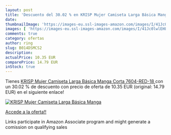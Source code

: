 ```yaml
---
layout: post
title: 'Descuento del 30.02 % en KRISP Mujer Camiseta Larga Básica Manga '
date: 
thumbnailImage: 'https://images-eu.ssl-images-amazon.com/images/I/41Jc0lwlEHL._SL200_.jpg'
images: [ 'https://images-eu.ssl-images-amazon.com/images/I/41Jc0lwlEHL._SL200_.jpg' ]
comments: true
category: ofertas
author: ring
slug: B014DSMCS2
description:
actualPrice: 10.35 EUR
comparePrice: 14.79 EUR
inStock: true
---
```


Tienes [KRISP Mujer Camiseta Larga Básica Manga Corta  7604-RED-18 ](https://www.amazon.es/dp/B014DSMCS2/?tag=tolees-21) con un 30.02 % de descuento con precio de oferta de 10.35 EUR (original: 14.79 EUR) en el siguiente enlace!

[![KRISP Mujer Camiseta Larga Básica Manga ](https://images-eu.ssl-images-amazon.com/images/I/41Jc0lwlEHL._SL200_.jpg)](https://www.amazon.es/dp/B014DSMCS2/?tag=tolees-21)

[Accede a la oferta!!](https://www.amazon.es/dp/B014DSMCS2/?tag=tolees-21)

Links participate in Amazon Associate program and might generate a comission on qualifying sales


